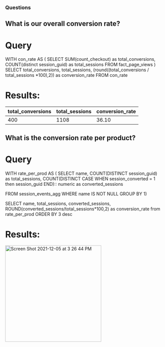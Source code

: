 ### Questions 

## What is our overall conversion rate?
# Query
WITH  con_rate AS (
SELECT 
    SUM(count_checkout) as total_conversions, 
    COUNT(distinct session_guid) as total_sessions
 FROM fact_page_views
)
SELECT 
total_conversions, total_sessions, (round((total_conversions / total_sessions *100),2))  as conversion_rate
FROM con_rate

# Results:


| total_conversions | total_sessions | conversion_rate |
|-------------------|---------------|----------------|
|       400         |     1108      |    36.10      |

## What is the conversion rate per product?
# Query 
WITH rate_per_prod AS (
SELECT name, 
COUNT(DISTINCT session_guid) as total_sessions, 
COUNT(DISTINCT CASE WHEN session_converted = 1 then session_guid END):: numeric as converted_sessions

FROM session_events_agg 
WHERE name IS NOT NULL 
GROUP BY 1)

SELECT 
name, 
total_sessions, 
converted_sessions, 
ROUND(converted_sessions/total_sessions*100,2) as conversion_rate 
from rate_per_prod 
ORDER BY 3 desc

# Results:
<img width="307" alt="Screen Shot 2021-12-05 at 3 26 44 PM" src="https://user-images.githubusercontent.com/81575873/144762753-b354dfda-a88d-4bc1-be2a-900cb05fab3c.png">

